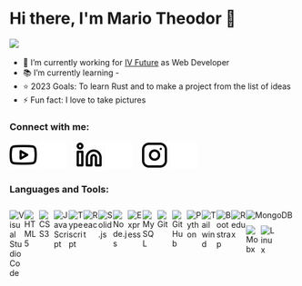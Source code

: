 # Hi there, I'm Mario Theodor 👋 
![](https://komarev.com/ghpvc/?username=marrdg&label=VIEWS)

- 🔭 I’m currently working for [IV Future](https://www.ivfuture.ro) as Web Developer
- 📚 I’m currently learning -
- ⭐ 2023 Goals: To learn Rust and to make a project from the list of ideas
- ⚡ Fun fact: I love to take pictures

### Connect with me:

[![website](./img/youtube-light.svg)](https://www.youtube.com/channel/UCJxK2uoqfE4zZLvjEKl7dMw#gh-light-mode-only)
[![website](./img/youtube-dark.svg)](https://www.youtube.com/channel/UCJxK2uoqfE4zZLvjEKl7dMwgh-dark-mode-only)
&nbsp;&nbsp;
[![website](./img/linkedin-light.svg)](https://www.linkedin.com/in/mario-theodor-498624231/#gh-light-mode-only)
[![website](./img/linkedin-dark.svg)](https://www.linkedin.com/in/mario-theodor-498624231/#gh-dark-mode-only)
&nbsp;&nbsp;
[![website](./img/instagram-light.svg)](https://www.instagram.com/mario.theodor03/#gh-light-mode-only)
[![website](./img/instagram-dark.svg)](https://www.instagram.com/mario.theodor03/#gh-dark-mode-only)

### Languages and Tools:

<img align="left" alt="Visual Studio Code" width="26px" src="https://cdn.jsdelivr.net/gh/devicons/devicon/icons/vscode/vscode-original.svg" style="padding-top: 10px;" />
<img align="left" alt="HTML5" width="26px" src="https://cdn.jsdelivr.net/gh/devicons/devicon/icons/html5/html5-original.svg" style="padding-top: 10px;" />
<img align="left" alt="CSS3" width="26px" src="https://cdn.jsdelivr.net/gh/devicons/devicon/icons/css3/css3-original.svg" style="padding-top: 10px;" />
<img align="left" alt="JavaScript" width="26px" src="https://cdn.jsdelivr.net/gh/devicons/devicon/icons/javascript/javascript-original.svg" style="padding-top: 10px;" />
<img align="left" alt="Typescript" width="26px" src="https://cdn.jsdelivr.net/gh/devicons/devicon/icons/typescript/typescript-original.svg" style="padding-top: 10px;" />
<img align="left" alt="React" width="26px" src="https://cdn.jsdelivr.net/gh/devicons/devicon/icons/react/react-original.svg" style="padding-top: 10px;" />
<img align="left" alt="Solid.js" width="26px" src="https://i.postimg.cc/26z9QxtM/79226042.png" style="padding-top: 10px;" />
<img align="left" alt="Node.js" width="26px" src="https://cdn.jsdelivr.net/gh/devicons/devicon/icons/nodejs/nodejs-original.svg" style="padding-top: 10px;" />
<img align="left" alt="Express" width="26px" src="https://cdn.jsdelivr.net/gh/devicons/devicon/icons/express/express-original.svg" style="padding-top: 10px;" />
<img alt="MongoDB" width="26px" src="https://cdn.jsdelivr.net/gh/devicons/devicon/icons/mongodb/mongodb-original.svg" style="padding-top: 10px;" />
<img align="left" alt="MySQL" width="26px" src="https://cdn.jsdelivr.net/gh/devicons/devicon/icons/mysql/mysql-original.svg" style="padding-top: 10px;" />
<img align="left" alt="Git" width="26px" src="https://cdn.jsdelivr.net/gh/devicons/devicon/icons/git/git-original.svg" style="padding-top: 10px;" />
<img align="left" alt="GitHub" width="26px" src="https://user-images.githubusercontent.com/3369400/139448065-39a229ba-4b06-434b-bc67-616e2ed80c8f.png" style="padding-top: 10px;" />
<img align="left" alt="Python" width="26px" src="https://cdn.jsdelivr.net/gh/devicons/devicon/icons/python/python-original.svg" style="padding-top: 10px;" /> 
<img align="left" alt="Tailwind" width="26px" src="https://upload.wikimedia.org/wikipedia/commons/thumb/d/d5/Tailwind_CSS_Logo.svg/2048px-Tailwind_CSS_Logo.svg.png" style="padding-top: 10px;" />
<img align="left" alt="Bootstrap" width="26px" src="https://cdn.jsdelivr.net/gh/devicons/devicon/icons/bootstrap/bootstrap-original.svg" style="padding-top: 10px;" />
<img align="left" alt="Redux" width="26px" src="https://cdn.jsdelivr.net/gh/devicons/devicon/icons/redux/redux-original.svg" style="padding-top: 10px;" />
<img align="left" alt="Mobx" width="26px" src="https://mobx.js.org/assets/mendix-logo.png" style="padding-top: 10px;" />
<img align="left" alt="Linux" width="26px" src="https://cdn.jsdelivr.net/gh/devicons/devicon/icons/linux/linux-original.svg" style="padding-top: 10px;" />
